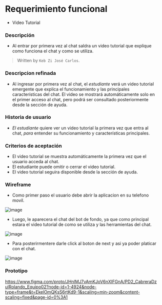# Requerimiento funcional
- Video Tutorial
  
### Descripción
- Al entrar por primera vez al chat saldra un video tutorial que explique como funciona el chat y como se utiliza.
>Written by  `Keb Zi José Carlos`.

### Descripcion refinada
- Al ingresar por primera vez al chat, el _estudiante_ verá un video tutorial emergente que explica el funcionamiento y las principales características del chat. El video se mostrará automáticamente solo en el primer acceso al chat, pero podrá ser consultado posteriormente desde la sección de ayuda.

### Historia de usuario
- _El estudiante_ quiere ver un video tutorial la primera vez que entra al chat, _para_ entender su funcionamiento y características principales.

### Criterios de aceptación
- El video tutorial se muestra automáticamente la primera vez que el usuario acceda al chat.
- El estudiante puede omitir o cerrar el video tutorial.
- El video tutorial seguira disponible desde la sección de ayuda.

### Wireframe

- Como primer paso el usuario debe abrir la aplicacion en su telefono movil.
  
![image](https://github.com/user-attachments/assets/88c79be5-26bd-42d7-8689-9f88ca2235a2)

- Luego, le aparecera el chat del bot de fondo, ya que como principal estara el video tutorial de como se utiliza y las herramientas del chat.

![image](https://github.com/user-attachments/assets/29ccd054-c96f-48a6-95bd-d44114c74a05)

- Para posterirmentere darle click al boton de next y asi ya poder platicar con el chat.

![image](https://github.com/user-attachments/assets/033d7dd1-0684-452a-bb15-0afd175860e8)


### Prototipo
https://www.figma.com/proto/JHnlMJ7vAmKJoV6nXlFGnA/PD2_CabreraDzulRolando_Equipo02?node-id=1-4924&node-type=frame&t=EkelOmQKsS6rtKd9-1&scaling=min-zoom&content-scaling=fixed&page-id=0%3A1
